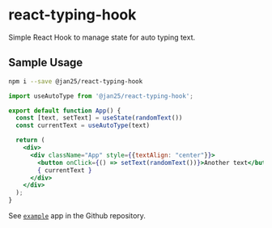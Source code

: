 # react-typing-hook

Simple React Hook to manage state for auto typing text.

## Sample Usage

```bash
npm i --save @jan25/react-typing-hook
```

```jsx
import useAutoType from '@jan25/react-typing-hook';

export default function App() {
  const [text, setText] = useState(randomText())
  const currentText = useAutoType(text)

  return (
    <div>
      <div className="App" style={{textAlign: "center"}}>
        <button onClick={() => setText(randomText())}>Another text</button>
        { currentText }
      </div>
    </div>
  );
}
```

See [`example`](github.com/jan25/react-typing-hook/example) app in the Github repository.
